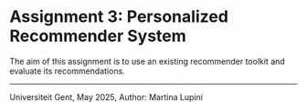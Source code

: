 # Assignment 3: Personalized Recommender System

The aim of this assignment is to use an existing recommender toolkit and evaluate its recommendations.

----
Universiteit Gent, May 2025, Author: Martina Lupini
